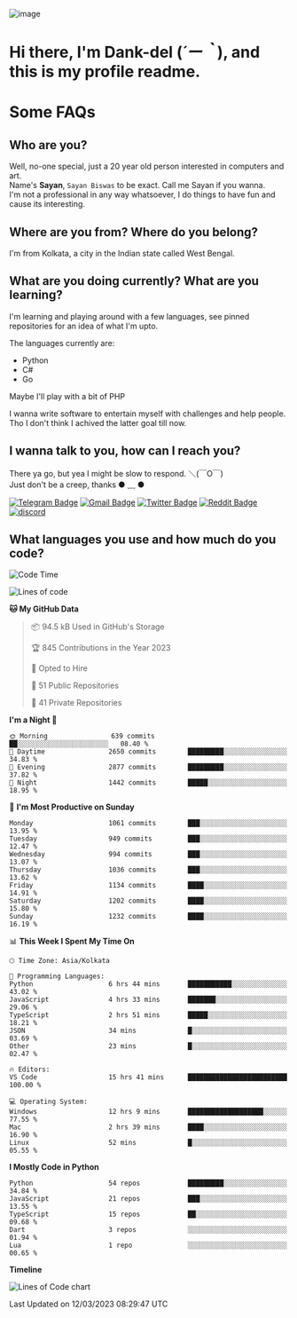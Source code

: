 ![image](https://user-images.githubusercontent.com/63096193/125182844-29f20800-e22f-11eb-8dc9-b0f2d29647bb.png)

# **Hi there, I'm Dank-del (*´ー｀*), and this is my profile readme.**
<!--  [![Profile views](https://gpvc.arturio.dev/dank-del)](https://github.com/dank-del) -->
# Some FAQs

## **Who are you?**

Well, no-one special, just a 20 year old person interested in computers and art. \
Name's **Sayan**, `Sayan Biswas` to be exact. Call me Sayan if you wanna. \
I'm not a professional in any way whatsoever, I do things to have fun and cause its interesting.

## **Where are you from? Where do you belong?**

I'm from Kolkata, a city in the Indian state called West Bengal.

## **What are you doing currently? What are you learning?**

I'm learning and playing around with a few languages, see pinned repositories for an idea of what I'm upto.

The languages currently are:

- Python
- C#
- Go

Maybe I'll play with a bit of PHP

I wanna write software to entertain myself with challenges and help people. \
Tho I don't think I achived the latter goal till now.

<!--## **Eww, I see a weeb profile.**

Can't help it, it's the best way to hide my face on this account
> Why do people hate weebs .-.

## **Cool, what more interests you?**

My interests are quite, weird. They're scattered all over the place. \
I've been fascinated by music and have studied it since the age of 6, I've performed on stage and on air but yeah now I've been away from that. I specialize in key instruments. \
Another thing that interests me is Media Production, aka, working with audio, video and broadcasting media.

> I just like art in general. also feeds the reason of me being obsessed with Japanese drawings (⋟ ﹏ ⋞)-->

## **I wanna talk to you, how can I reach you?**

There ya go, but yea I might be slow to respond. ＼(￣O￣) \
Just don't be a creep, thanks ● ﹏ ●

[![Telegram Badge](https://img.shields.io/badge/-dank_as_fuck-1ca0f1?style=flat-square&logo=telegram&logoColor=white&link=https://t.me/dank_as_fuck)](https://t.me/dank_as_fuck)
[![Gmail Badge](https://img.shields.io/badge/-sayan@asia.com-c14438?style=flat-square&logo=Gmail&logoColor=white&link=mailto:sayan@asia.com)](mailto:sayan@asia.com)
[![Twitter Badge](https://img.shields.io/twitter/follow/TheDankDel?style=social)](https://twitter.com/TheDankDel)
[![Reddit Badge](https://img.shields.io/reddit/user-karma/combined/dank_as_fuck_?style=social)](https://www.reddit.com/user/dank_as_fuck_/)
[![discord](https://discord-md-badge.vercel.app/api/shield/506536929152466945?style=social)](https://discordapp.com/users/506536929152466945)

## **What languages you use and how much do you code?**

<!--START_SECTION:waka-->
![Code Time](http://img.shields.io/badge/Code%20Time-1%2C116%20hrs%2017%20mins-blue)

![Lines of code](https://img.shields.io/badge/From%20Hello%20World%20I%27ve%20Written-4.3%20million%20lines%20of%20code-blue)

**🐱 My GitHub Data** 

> 📦 94.5 kB Used in GitHub's Storage 
 > 
> 🏆 845 Contributions in the Year 2023
 > 
> 💼 Opted to Hire
 > 
> 📜 51 Public Repositories 
 > 
> 🔑 41 Private Repositories 
 > 
**I'm a Night 🦉** 

```text
🌞 Morning                639 commits         ██░░░░░░░░░░░░░░░░░░░░░░░   08.40 % 
🌆 Daytime                2650 commits        █████████░░░░░░░░░░░░░░░░   34.83 % 
🌃 Evening                2877 commits        █████████░░░░░░░░░░░░░░░░   37.82 % 
🌙 Night                  1442 commits        █████░░░░░░░░░░░░░░░░░░░░   18.95 % 
```
📅 **I'm Most Productive on Sunday** 

```text
Monday                   1061 commits        ███░░░░░░░░░░░░░░░░░░░░░░   13.95 % 
Tuesday                  949 commits         ███░░░░░░░░░░░░░░░░░░░░░░   12.47 % 
Wednesday                994 commits         ███░░░░░░░░░░░░░░░░░░░░░░   13.07 % 
Thursday                 1036 commits        ███░░░░░░░░░░░░░░░░░░░░░░   13.62 % 
Friday                   1134 commits        ████░░░░░░░░░░░░░░░░░░░░░   14.91 % 
Saturday                 1202 commits        ████░░░░░░░░░░░░░░░░░░░░░   15.80 % 
Sunday                   1232 commits        ████░░░░░░░░░░░░░░░░░░░░░   16.19 % 
```


📊 **This Week I Spent My Time On** 

```text
🕑︎ Time Zone: Asia/Kolkata

💬 Programming Languages: 
Python                   6 hrs 44 mins       ███████████░░░░░░░░░░░░░░   43.02 % 
JavaScript               4 hrs 33 mins       ███████░░░░░░░░░░░░░░░░░░   29.06 % 
TypeScript               2 hrs 51 mins       █████░░░░░░░░░░░░░░░░░░░░   18.21 % 
JSON                     34 mins             █░░░░░░░░░░░░░░░░░░░░░░░░   03.69 % 
Other                    23 mins             █░░░░░░░░░░░░░░░░░░░░░░░░   02.47 % 

🔥 Editors: 
VS Code                  15 hrs 41 mins      █████████████████████████   100.00 % 

💻 Operating System: 
Windows                  12 hrs 9 mins       ███████████████████░░░░░░   77.55 % 
Mac                      2 hrs 39 mins       ████░░░░░░░░░░░░░░░░░░░░░   16.90 % 
Linux                    52 mins             █░░░░░░░░░░░░░░░░░░░░░░░░   05.55 % 
```

**I Mostly Code in Python** 

```text
Python                   54 repos            █████████░░░░░░░░░░░░░░░░   34.84 % 
JavaScript               21 repos            ███░░░░░░░░░░░░░░░░░░░░░░   13.55 % 
TypeScript               15 repos            ██░░░░░░░░░░░░░░░░░░░░░░░   09.68 % 
Dart                     3 repos             ░░░░░░░░░░░░░░░░░░░░░░░░░   01.94 % 
Lua                      1 repo              ░░░░░░░░░░░░░░░░░░░░░░░░░   00.65 % 
```



**Timeline**

![Lines of Code chart](https://raw.githubusercontent.com/Dank-del/Dank-del/main/assets/bar_graph.png)


 Last Updated on 12/03/2023 08:29:47 UTC
<!--END_SECTION:waka-->

<!--## **Can I stalk your spotify?**

Um sure.

![OwO Spotify](https://spotify-recently-played-readme.vercel.app/api?user=31fdrsslnr7nvq4ytqwtw7c4rxfm&count=5)-->
